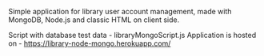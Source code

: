Simple application for library user account management, made with MongoDB, Node.js and classic HTML on client side. 

Script with database test data - libraryMongoScript.js
Application is hosted on - https://library-node-mongo.herokuapp.com/



